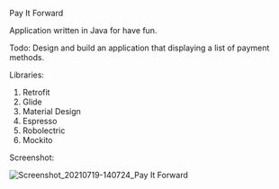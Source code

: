 Pay It Forward

Application written in Java for have fun.

Todo: Design and build an application that displaying a list of payment methods.

Libraries:

1. Retrofit
2. Glide
3. Material Design
4. Espresso
5. Robolectric
6. Mockito

Screenshot:

![Screenshot_20210719-140724_Pay It Forward](https://user-images.githubusercontent.com/33603567/126165074-689772da-6562-434d-9058-e2529f7ce327.jpg)

